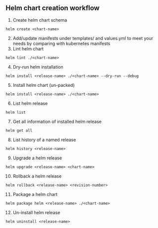 Helm chart creation workflow
----------------------------
1. Create helm chart schema
```
helm create <chart-name>
```
2. Add/update manifests under templates/ and values.yml to meet your needs by comparing with kubernetes manifests
3. Lint helm chart
```
helm lint ./<chart-name>
```
4. Dry-run helm installation
```
helm install <release-name> ./<chart-name> --dry-run --debug
```
5. Install helm chart (un-packed)
```
helm install <release-name> ./<chart-name>
```
6. List helm release
```
helm list
```
7. Get all information of installed helm release
```
helm get all
```
8. List history of a named release
```
helm history <release-name>
```
9. Upgrade a helm release
```
helm upgrade <release-name> <chart-name>
```
10. Rollback a helm release
```
helm rollback <release-name> <revision-number>
```
11. Package a helm chart
```
helm package helm <release-name> ./<chart-name>
```
12. Un-install helm release
```
helm uninstall <release-name>
```

